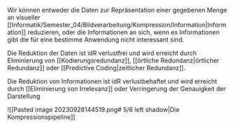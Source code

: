 Wir können entweder die Daten zur Repräsentation einer gegebenen Menge an visueller [[Informatik/Semester_04/Bildverarbeitung/Kompression/Information|Information]] reduzieren, oder die Informationen an sich, wenn es Informationen gibt die für eine bestimme Anwendung nicht interessant sind.

Die Reduktion der Daten ist idR verlustfrei und wird erreicht durch Eliminierung von [[Kodierungsredundanz]], [[örtliche Redundanz|örtlicher Redundanz]] oder [[Predictive Coding|zeitlicher Redundanz]].

Die Reduktion von Informationen ist idR verlustbehaftet und wird erreicht durch [[Eliminierung von Irrelevanz]] oder Verringerung der Genauigkeit der Darstellung

![[Pasted image 20230928144519.png# 5/6 left shadow|Die Kompressionspipeline]]